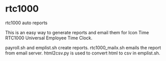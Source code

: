 # rtc1000
rtc1000 auto reports

This is an easy way to generate reports and email them for Icon Time RTC1000 Universal Employee Time Clock.

payroll.sh and emplist.sh create reports.
rtc1000_mailx.sh emails the report from email server.
html2csv.py is used to convert html to csv in emplist.sh.
